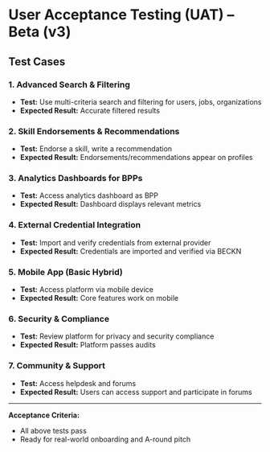 # User Acceptance Testing (UAT) – Beta (v3)

## Test Cases

### 1. Advanced Search & Filtering
- **Test:** Use multi-criteria search and filtering for users, jobs, organizations
- **Expected Result:** Accurate filtered results

### 2. Skill Endorsements & Recommendations
- **Test:** Endorse a skill, write a recommendation
- **Expected Result:** Endorsements/recommendations appear on profiles

### 3. Analytics Dashboards for BPPs
- **Test:** Access analytics dashboard as BPP
- **Expected Result:** Dashboard displays relevant metrics

### 4. External Credential Integration
- **Test:** Import and verify credentials from external provider
- **Expected Result:** Credentials are imported and verified via BECKN

### 5. Mobile App (Basic Hybrid)
- **Test:** Access platform via mobile device
- **Expected Result:** Core features work on mobile

### 6. Security & Compliance
- **Test:** Review platform for privacy and security compliance
- **Expected Result:** Platform passes audits

### 7. Community & Support
- **Test:** Access helpdesk and forums
- **Expected Result:** Users can access support and participate in forums

---

**Acceptance Criteria:**
- All above tests pass
- Ready for real-world onboarding and A-round pitch
